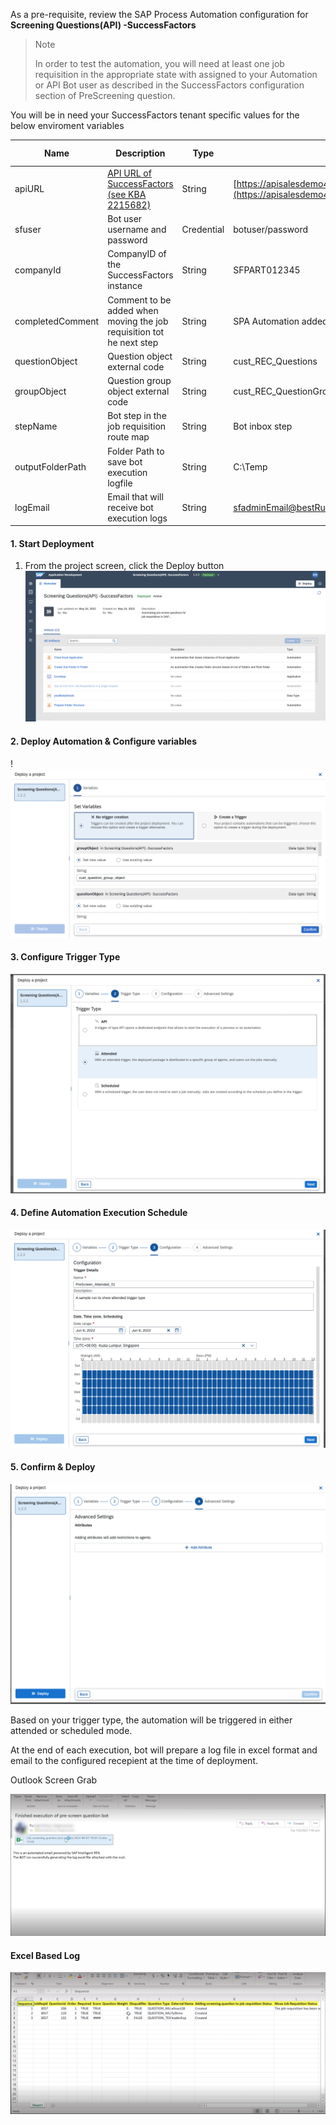 As a pre-requisite, review the SAP Process Automation configuration for **Screening Questions(API) -SuccessFactors** 

>Note
>
> In order to test the automation, you will need at least one job requisition in the appropriate state with assigned to your Automation or API Bot user as described in the SuccessFactors configuration section of PreScreening question.

You will be in need your SuccessFactors tenant specific values for the below enviroment variables 

Name | Description | Type | Sample | is it Mandatory?
------------ | ------------ | ------------ | ------------| ------------
apiURL| [API URL of SuccessFactors (see KBA 2215682)](https://userapps.support.sap.com/sap/support/knowledge/en/2215682) |String | [https://apisalesdemo4.successfactors.com:443/odata/v2](https://apisalesdemo4.successfactors.com/odata/v2)| Required
sfuser| Bot user username and password |Credential | botuser/password| Required
companyId| CompanyID of the SuccessFactors instance |String | SFPART012345| Required
completedComment| Comment to be added when moving the job requisition tot he next step |String | SPA Automation added prescreen questions| Required
questionObject| Question object external code |String | cust_REC_Questions| Required
groupObject | Question group object external code |String | cust_REC_QuestionGrouping| Required
stepName| Bot step in the job requisition route map |String | Bot inbox step| Required
outputFolderPath| Folder Path to save bot execution logfile |String | C:\Temp| Optional
logEmail| Email that will receive bot execution logs |String | [sfadminEmail@bestRunSAP.com](mailto:sfadminEmail@bestRunSAP.com)| Optional

#### 1. Start Deployment
1. From the project screen, click the Deploy button
![!](../99_Images/prescreenAutomationOverview.png)

#### 2. Deploy Automation & Configure variables
!![!](../99_Images/DeployPreScreenAutomation.png)

#### 3. Configure Trigger Type

![!](../99_Images/ConfigureTriggerType.png)

#### 4. Define Automation Execution Schedule

![!](../99_Images/DefineAutomationExecutionSchedule.png)

#### 5.  Confirm & Deploy
![!](../99_Images/AdvancedSettings.png)

Based on your trigger type, the automation will be triggered in either attended or scheduled mode.

At the end of each execution, bot will prepare a log file in excel format and email to the configured recepient at the time of deployment.

Outlook Screen Grab

![!](../99_Images/OutlookEmail.png)

#### Excel Based Log

![!](../99_Images/ExcelBasedLog.png)

